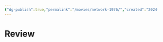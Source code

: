 ```yaml
---
{"dg-publish":true,"permalink":"/movies/network-1976/","created":"2024-02-20","updated":"2024-02-20"}
---
```



# Review
